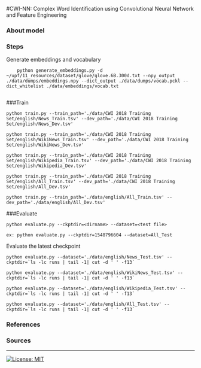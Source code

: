 #CWI-NN: Complex Word Identification using Convolutional Neural Network and Feature Engineering

### About model

### Steps
Generate embeddings and vocabulary

```
    python generate_embeddings.py -d ~/upf/11_resources/dataset/glove/glove.6B.300d.txt --npy_output ./data/dumps/embeddings.npy --dict_output ./data/dumps/vocab.pckl --dict_whitelist ./data/embeddings/vocab.txt
    
```
###Train

```
python train.py --train_path='./data/CWI 2018 Training Set/english/News_Train.tsv' --dev_path='./data/CWI 2018 Training Set/english/News_Dev.tsv'
```

```
python train.py --train_path='./data/CWI 2018 Training Set/english/WikiNews_Train.tsv' --dev_path='./data/CWI 2018 Training Set/english/WikiNews_Dev.tsv'
```

```
python train.py --train_path='./data/CWI 2018 Training Set/english/Wikipedia_Train.tsv' --dev_path='./data/CWI 2018 Training Set/english/Wikipedia_Dev.tsv'
```

```
python train.py --train_path='./data/CWI 2018 Training Set/english/All_Train.tsv' --dev_path='./data/CWI 2018 Training Set/english/All_Dev.tsv'
```

```
python train.py --train_path='./data/english/All_Train.tsv' --dev_path='./data/english/All_Dev.tsv'
```

###Evaluate

```
python evaluate.py --ckptdir=<dirname> --dataset=<test file>
```

```
ex: python evaluate.py --ckptdir=1548796604 --dataset=All_Test
```


Evaluate the latest checkpoint
```
python evaluate.py --dataset='./data/english/News_Test.tsv' --ckptdir=`ls -lc runs | tail -1| cut -d ' ' -f13` 
```

```
python evaluate.py --dataset='./data/english/WikiNews_Test.tsv' --ckptdir=`ls -lc runs | tail -1| cut -d ' ' -f13` 
```

```
python evaluate.py --dataset='./data/english/Wikipedia_Test.tsv' --ckptdir=`ls -lc runs | tail -1| cut -d ' ' -f13` 
```

```
python evaluate.py --dataset='./data/english/All_Test.tsv' --ckptdir=`ls -lc runs | tail -1| cut -d ' ' -f13` 
```

### References

### Sources


---
[![License: MIT](https://img.shields.io/badge/License-MIT-yellow.svg)](https://opensource.org/licenses/MIT)